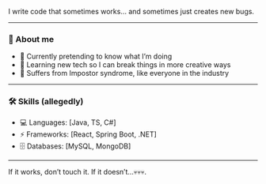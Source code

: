 I write code that sometimes works… and sometimes just creates new bugs.  

---

### 🧩 About me
- 🔭 Currently pretending to know what I’m doing  
- 🌱 Learning new tech so I can break things in more creative ways
- 🙏 Suffers from Impostor syndrome, like everyone in the industry

---

### 🛠️ Skills (allegedly)
- 💻 Languages: [Java, TS, C#]  
- ⚡ Frameworks: [React, Spring Boot, .NET]  
- 🗄️ Databases: [MySQL, MongoDB]  

---

If it works, don’t touch it. If it doesn’t…💀💀💀.
